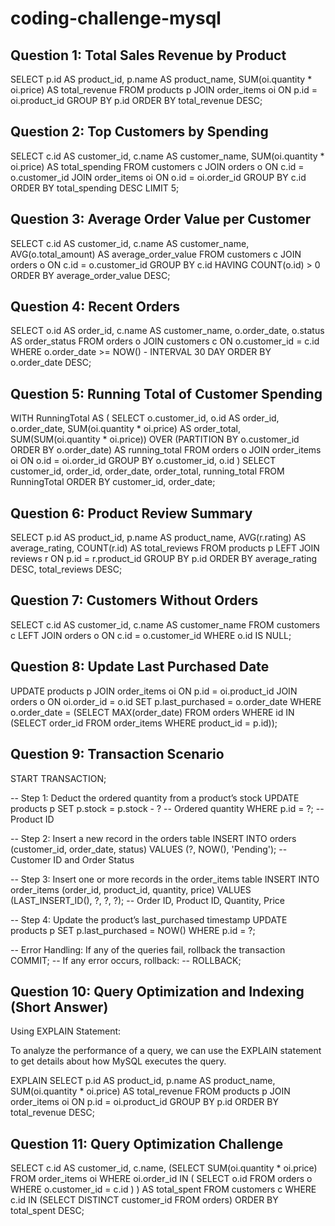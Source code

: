 # coding-challenge-mysql

## Question 1: Total Sales Revenue by Product

SELECT p.id AS product_id, 
       p.name AS product_name, 
       SUM(oi.quantity * oi.price) AS total_revenue
FROM products p
JOIN order_items oi ON p.id = oi.product_id
GROUP BY p.id
ORDER BY total_revenue DESC;

## Question 2: Top Customers by Spending

SELECT c.id AS customer_id, 
       c.name AS customer_name, 
       SUM(oi.quantity * oi.price) AS total_spending
FROM customers c
JOIN orders o ON c.id = o.customer_id
JOIN order_items oi ON o.id = oi.order_id
GROUP BY c.id
ORDER BY total_spending DESC
LIMIT 5;

## Question 3: Average Order Value per Customer

SELECT c.id AS customer_id, 
       c.name AS customer_name, 
       AVG(o.total_amount) AS average_order_value
FROM customers c
JOIN orders o ON c.id = o.customer_id
GROUP BY c.id
HAVING COUNT(o.id) > 0
ORDER BY average_order_value DESC;

## Question 4: Recent Orders

SELECT o.id AS order_id, 
       c.name AS customer_name, 
       o.order_date, 
       o.status AS order_status
FROM orders o
JOIN customers c ON o.customer_id = c.id
WHERE o.order_date >= NOW() - INTERVAL 30 DAY
ORDER BY o.order_date DESC;


## Question 5: Running Total of Customer Spending

WITH RunningTotal AS (
    SELECT o.customer_id, 
           o.id AS order_id, 
           o.order_date, 
           SUM(oi.quantity * oi.price) AS order_total, 
           SUM(SUM(oi.quantity * oi.price)) OVER (PARTITION BY o.customer_id ORDER BY o.order_date) AS running_total
    FROM orders o
    JOIN order_items oi ON o.id = oi.order_id
    GROUP BY o.customer_id, o.id
)
SELECT customer_id, order_id, order_date, order_total, running_total
FROM RunningTotal
ORDER BY customer_id, order_date;


## Question 6: Product Review Summary

SELECT p.id AS product_id, 
       p.name AS product_name, 
       AVG(r.rating) AS average_rating, 
       COUNT(r.id) AS total_reviews
FROM products p
LEFT JOIN reviews r ON p.id = r.product_id
GROUP BY p.id
ORDER BY average_rating DESC, total_reviews DESC;


## Question 7: Customers Without Orders

SELECT c.id AS customer_id, 
       c.name AS customer_name
FROM customers c
LEFT JOIN orders o ON c.id = o.customer_id
WHERE o.id IS NULL;


## Question 8: Update Last Purchased Date

UPDATE products p
JOIN order_items oi ON p.id = oi.product_id
JOIN orders o ON oi.order_id = o.id
SET p.last_purchased = o.order_date
WHERE o.order_date = (SELECT MAX(order_date) FROM orders WHERE id IN (SELECT order_id FROM order_items WHERE product_id = p.id));


## Question 9: Transaction Scenario

START TRANSACTION;

-- Step 1: Deduct the ordered quantity from a product’s stock
UPDATE products p
SET p.stock = p.stock - ? -- Ordered quantity
WHERE p.id = ?; -- Product ID

-- Step 2: Insert a new record in the orders table
INSERT INTO orders (customer_id, order_date, status)
VALUES (?, NOW(), 'Pending'); -- Customer ID and Order Status

-- Step 3: Insert one or more records in the order_items table
INSERT INTO order_items (order_id, product_id, quantity, price)
VALUES (LAST_INSERT_ID(), ?, ?, ?); -- Order ID, Product ID, Quantity, Price

-- Step 4: Update the product’s last_purchased timestamp
UPDATE products p
SET p.last_purchased = NOW()
WHERE p.id = ?;

-- Error Handling: If any of the queries fail, rollback the transaction
COMMIT;
-- If any error occurs, rollback:
-- ROLLBACK;


## Question 10: Query Optimization and Indexing (Short Answer)
Using EXPLAIN Statement:

To analyze the performance of a query, we can use the EXPLAIN statement to get details about how MySQL executes the query.


EXPLAIN SELECT p.id AS product_id, 
               p.name AS product_name, 
               SUM(oi.quantity * oi.price) AS total_revenue
FROM products p
JOIN order_items oi ON p.id = oi.product_id
GROUP BY p.id
ORDER BY total_revenue DESC;


## Question 11: Query Optimization Challenge

SELECT 
    c.id AS customer_id, 
    c.name,
    (SELECT SUM(oi.quantity * oi.price)
     FROM order_items oi
     WHERE oi.order_id IN (
         SELECT o.id
         FROM orders o
         WHERE o.customer_id = c.id
     )
    ) AS total_spent
FROM customers c
WHERE c.id IN (SELECT DISTINCT customer_id FROM orders)
ORDER BY total_spent DESC;